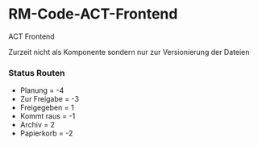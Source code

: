 # RM-Code-ACT-Frontend
ACT Frontend 

Zurzeit nicht als Komponente sondern nur zur Versionierung der Dateien

### Status Routen
* Planung       = -4
* Zur Freigabe  = -3
* Freigegeben   =  1
* Kommt raus    = -1
* Archiv        =  2
* Papierkorb    = -2
